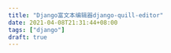 ```yaml
---
title: "Django富文本编辑器django-quill-editor"
date: 2021-04-08T21:31:44+08:00
tags: ["django"]
draft: true
---
```


